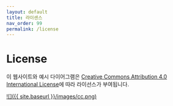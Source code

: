 ```yaml
---
layout: default
title: 라이센스
nav_order: 99
permalink: /license
---
```


# License

이 웹사이트와 예시 다이어그램은 [Creative Commons Attribution 4.0 International License](https://creativecommons.org/licenses/by/4.0/)에 따라 라이선스가 부여됩니다.

[![]({{ site.baseurl }}/images/cc.png)](https://creativecommons.org/licenses/by/4.0/)
